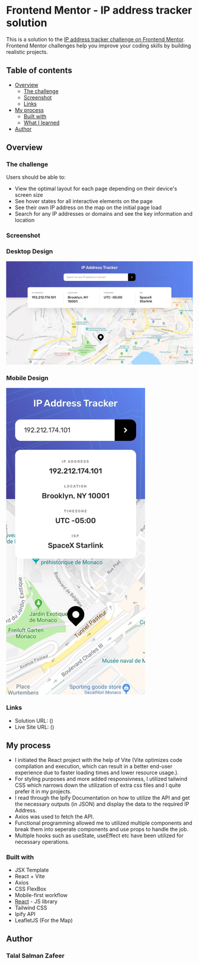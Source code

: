 # Frontend Mentor - IP address tracker solution

This is a solution to the [IP address tracker challenge on Frontend Mentor](https://www.frontendmentor.io/challenges/ip-address-tracker-I8-0yYAH0). Frontend Mentor challenges help you improve your coding skills by building realistic projects. 

## Table of contents

- [Overview](#overview)
  - [The challenge](#the-challenge)
  - [Screenshot](#screenshot)
  - [Links](#links)
- [My process](#my-process)
  - [Built with](#built-with)
  - [What I learned](#what-i-learned)
- [Author](#author)


## Overview

### The challenge

Users should be able to:

- View the optimal layout for each page depending on their device's screen size
- See hover states for all interactive elements on the page
- See their own IP address on the map on the initial page load
- Search for any IP addresses or domains and see the key information and location

### Screenshot

### Desktop Design
![](./src/designs/desktop-design.jpg)

### Mobile Design
![](./src/designs/mobile-design.jpg)


### Links

- Solution URL: ()
- Live Site URL: ()

## My process
- I initiated the React project with the help of Vite (Vite optimizes code compilation and execution, which can result in a better end-user experience due to faster loading times and lower resource usage.).
- For styling purposes and more added responsivness, I utilized tailwind CSS which narrows down the utilization of extra css files and I quite prefer it in my projects.
- I read through the Ipify Documentation on how to utilize the API and get the necessary outputs (in JSON) and display the data to the required IP Address.
- Axios was used to fetch the API.
- Functional programming allowed me to utilized multiple components and break them into seperate components and use props to handle the job.
- Multiple hooks such as useState, useEffect etc have been utilized for necessary operations. 

### Built with

- JSX Template
- React + Vite
- Axios
- CSS FlexBox
- Mobile-first workflow
- [React](https://reactjs.org/) - JS library
- Tailwind CSS
- Ipify API
- LeafletJS (For the Map)

## Author

### Talal Salman Zafeer
